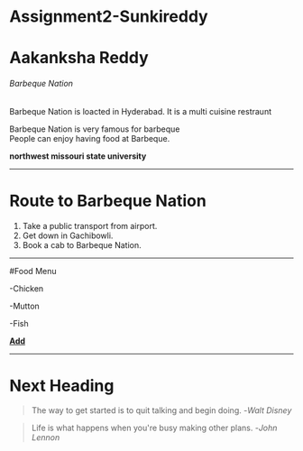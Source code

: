 # Assignment2-Sunkireddy
# Aakanksha Reddy
###### Barbeque Nation

Barbeque Nation is loacted in Hyderabad.
It is a multi cuisine restraunt

Barbeque Nation is very famous for barbeque<br>
People can enjoy having food at Barbeque.

**northwest missouri state university**

---

# Route to Barbeque Nation
1. Take a public transport from airport.
2. Get down in Gachibowli.
9. Book a cab to Barbeque Nation.
---
#Food Menu

-Chicken
    
-Mutton

-Fish

**[Add](AboutMe.md)**

---

# Next Heading

>The way to get started is to quit talking and begin doing.     -*Walt Disney*

>Life is what happens when you're busy making other plans.       -*John Lennon*